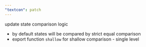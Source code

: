 ```yaml
---
"textcon": patch
---
```


update state comparison logic

- by default states will be compared by strict equal comparison
- export function `shallow` for shallow comparison - single level
